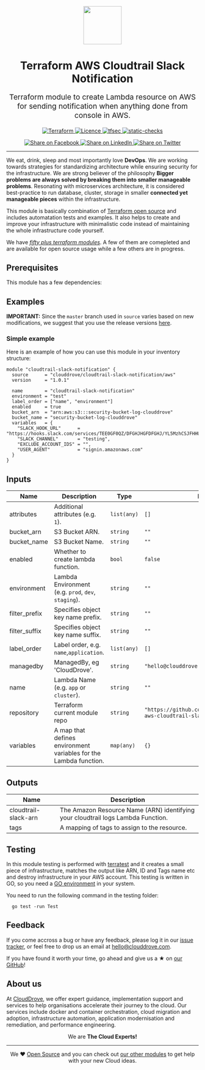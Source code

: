 <!-- This file was automatically generated by the `geine`. Make all changes to `README.yaml` and run `make readme` to rebuild this file. -->

<p align="center"> <img src="https://user-images.githubusercontent.com/50652676/62349836-882fef80-b51e-11e9-99e3-7b974309c7e3.png" width="100" height="100"></p>


<h1 align="center">
    Terraform AWS Cloudtrail Slack Notification


</h1>

<p align="center" style="font-size: 1.2rem;"> 
    Terraform module to create Lambda resource on AWS for sending notification when anything done from console in AWS.
     </p>

<p align="center">

<a href="https://www.terraform.io">
  <img src="https://img.shields.io/badge/Terraform-v1.1.7-green" alt="Terraform">
</a>
<a href="LICENSE.md">
  <img src="https://img.shields.io/badge/License-APACHE-blue.svg" alt="Licence">
</a>
<a href="https://github.com/clouddrove/terraform-aws-cloudtrail-slack-notification/actions/workflows/tfsec.yml">
  <img src="https://github.com/clouddrove/terraform-aws-cloudtrail-slack-notification/actions/workflows/tfsec.yml/badge.svg" alt="tfsec">
</a>
<a href="https://github.com/clouddrove/terraform-aws-cloudtrail-slack-notification/actions/workflows/terraform.yml">
  <img src="https://github.com/clouddrove/terraform-aws-cloudtrail-slack-notification/actions/workflows/terraform.yml/badge.svg" alt="static-checks">
</a>


</p>
<p align="center">

<a href='https://facebook.com/sharer/sharer.php?u=https://github.com/clouddrove/terraform-aws-cloudtrail-slack-notification'>
  <img title="Share on Facebook" src="https://user-images.githubusercontent.com/50652676/62817743-4f64cb80-bb59-11e9-90c7-b057252ded50.png" />
</a>
<a href='https://www.linkedin.com/shareArticle?mini=true&title=Terraform+AWS+Cloudtrail+Slack+Notification&url=https://github.com/clouddrove/terraform-aws-cloudtrail-slack-notification'>
  <img title="Share on LinkedIn" src="https://user-images.githubusercontent.com/50652676/62817742-4e339e80-bb59-11e9-87b9-a1f68cae1049.png" />
</a>
<a href='https://twitter.com/intent/tweet/?text=Terraform+AWS+Cloudtrail+Slack+Notification&url=https://github.com/clouddrove/terraform-aws-cloudtrail-slack-notification'>
  <img title="Share on Twitter" src="https://user-images.githubusercontent.com/50652676/62817740-4c69db00-bb59-11e9-8a79-3580fbbf6d5c.png" />
</a>

</p>
<hr>


We eat, drink, sleep and most importantly love **DevOps**. We are working towards strategies for standardizing architecture while ensuring security for the infrastructure. We are strong believer of the philosophy <b>Bigger problems are always solved by breaking them into smaller manageable problems</b>. Resonating with microservices architecture, it is considered best-practice to run database, cluster, storage in smaller <b>connected yet manageable pieces</b> within the infrastructure. 

This module is basically combination of [Terraform open source](https://www.terraform.io/) and includes automatation tests and examples. It also helps to create and improve your infrastructure with minimalistic code instead of maintaining the whole infrastructure code yourself.

We have [*fifty plus terraform modules*][terraform_modules]. A few of them are comepleted and are available for open source usage while a few others are in progress.




## Prerequisites

This module has a few dependencies: 






## Examples


**IMPORTANT:** Since the `master` branch used in `source` varies based on new modifications, we suggest that you use the release versions [here](https://github.com/clouddrove/terraform-aws-cloudtrail-slack-notification/releases).


### Simple example
Here is an example of how you can use this module in your inventory structure:
```hcl
module "cloudtrail-slack-notification" {
  source      = "clouddrove/cloudtrail-slack-notification/aws"
  version     = "1.0.1"

  name        = "cloudtrail-slack-notification"
  environment = "test"
  label_order = ["name", "environment"]
  enabled     = true
  bucket_arn  = "arn:aws:s3:::security-bucket-log-clouddrove"
  bucket_name = "security-bucket-log-clouddrove"
  variables   = {
    "SLACK_HOOK_URL"      = "https://hooks.slack.com/services/TEE0GF0QZ/DFGHJHGFDFGHJ/YL5MzhCSJFHHUdfgh2Hs1qiMXVH",
    "SLACK_CHANNEL"       = "testing",
    "EXCLUDE_ACCOUNT_IDS" = "",
    "USER_AGENT"          = "signin.amazonaws.com"
  }
}
```






## Inputs

| Name | Description | Type | Default | Required |
|------|-------------|------|---------|:--------:|
| attributes | Additional attributes (e.g. `1`). | `list(any)` | `[]` | no |
| bucket\_arn | S3 Bucket ARN. | `string` | `""` | no |
| bucket\_name | S3 Bucket Name. | `string` | `""` | no |
| enabled | Whether to create lambda function. | `bool` | `false` | no |
| environment | Lambda Environment (e.g. `prod`, `dev`, `staging`). | `string` | `""` | no |
| filter\_prefix | Specifies object key name prefix. | `string` | `""` | no |
| filter\_suffix | Specifies object key name suffix. | `string` | `""` | no |
| label\_order | Label order, e.g. `name`,`application`. | `list(any)` | `[]` | no |
| managedby | ManagedBy, eg 'CloudDrove'. | `string` | `"hello@clouddrove.com"` | no |
| name | Lambda Name  (e.g. `app` or `cluster`). | `string` | `""` | no |
| repository | Terraform current module repo | `string` | `"https://github.com/clouddrove/terraform-aws-cloudtrail-slack-notification"` | no |
| variables | A map that defines environment variables for the Lambda function. | `map(any)` | `{}` | no |

## Outputs

| Name | Description |
|------|-------------|
| cloudtrail-slack-arn | The Amazon Resource Name (ARN) identifying your cloudtrail logs Lambda Function. |
| tags | A mapping of tags to assign to the resource. |




## Testing
In this module testing is performed with [terratest](https://github.com/gruntwork-io/terratest) and it creates a small piece of infrastructure, matches the output like ARN, ID and Tags name etc and destroy infrastructure in your AWS account. This testing is written in GO, so you need a [GO environment](https://golang.org/doc/install) in your system. 

You need to run the following command in the testing folder:
```hcl
  go test -run Test
```



## Feedback 
If you come accross a bug or have any feedback, please log it in our [issue tracker](https://github.com/clouddrove/terraform-aws-cloudtrail-slack-notification/issues), or feel free to drop us an email at [hello@clouddrove.com](mailto:hello@clouddrove.com).

If you have found it worth your time, go ahead and give us a ★ on [our GitHub](https://github.com/clouddrove/terraform-aws-cloudtrail-slack-notification)!

## About us

At [CloudDrove][website], we offer expert guidance, implementation support and services to help organisations accelerate their journey to the cloud. Our services include docker and container orchestration, cloud migration and adoption, infrastructure automation, application modernisation and remediation, and performance engineering.

<p align="center">We are <b> The Cloud Experts!</b></p>
<hr />
<p align="center">We ❤️  <a href="https://github.com/clouddrove">Open Source</a> and you can check out <a href="https://github.com/clouddrove">our other modules</a> to get help with your new Cloud ideas.</p>

  [website]: https://clouddrove.com
  [github]: https://github.com/clouddrove
  [linkedin]: https://cpco.io/linkedin
  [twitter]: https://twitter.com/clouddrove/
  [email]: https://clouddrove.com/contact-us.html
  [terraform_modules]: https://github.com/clouddrove?utf8=%E2%9C%93&q=terraform-&type=&language=
